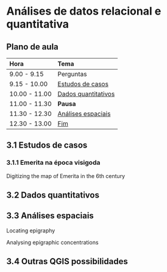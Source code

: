 # Análises de datos relacional e quantitativa

## Plano de aula

| **Hora**         |   **Tema**   |
|:--------------|:-----------|
| 9.00 - 9.15 | Perguntas |
| 9.15 - 10.00 | [Estudos de casos]()  |
| 10.00 - 11.00 | [Dados quantitativos]()|
| 11.00 - 11.30 | **Pausa** | 
| 11.30 - 12.30 | [Análises espaciais]() |
| 12.30 - 13.00 | [Fim]() |

## 3.1 Estudos de casos

### 3.1.1 Emerita na época visigoda

Digitizing the map of Emerita in the 6th century

## 3.2 Dados quantitativos

## 3.3 Análises espaciais
Locating epigraphy 

Analysing epigraphic concentrations


## 3.4 Outras QGIS possibilidades
